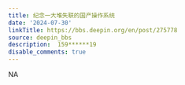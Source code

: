 ```yaml
---
title: 纪念一大堆失联的国产操作系统
date: '2024-07-30'
linkTitle: https://bbs.deepin.org/en/post/275778
source: deepin_bbs
description:  159******19 
disable_comments: true
---
```

NA
